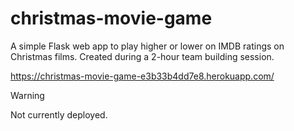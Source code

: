 # christmas-movie-game

A simple Flask web app to play higher or lower on IMDB ratings on Christmas films. Created during a 2-hour team building session.

https://christmas-movie-game-e3b33b4dd7e8.herokuapp.com/

> [!WARNING]
> Not currently deployed.
